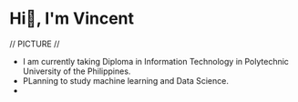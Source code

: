 # <b>Hi👋, I'm Vincent </b>

// PICTURE //

- I am currently taking Diploma in Information Technology in Polytechnic University of the Philippines.
- PLanning to study machine learning and Data Science.
- 
